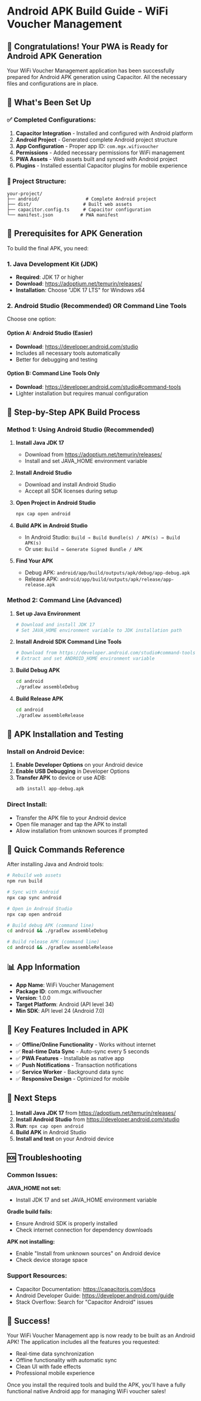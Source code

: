 # Android APK Build Guide - WiFi Voucher Management

## 🎉 Congratulations! Your PWA is Ready for Android APK Generation

Your WiFi Voucher Management application has been successfully prepared for Android APK generation using Capacitor. All the necessary files and configurations are in place.

## 📱 What's Been Set Up

### ✅ Completed Configurations:
1. **Capacitor Integration** - Installed and configured with Android platform
2. **Android Project** - Generated complete Android project structure
3. **App Configuration** - Proper app ID: `com.mgx.wifivoucher`
4. **Permissions** - Added necessary permissions for WiFi management
5. **PWA Assets** - Web assets built and synced with Android project
6. **Plugins** - Installed essential Capacitor plugins for mobile experience

### 📁 Project Structure:
```
your-project/
├── android/                 # Complete Android project
├── dist/                   # Built web assets
├── capacitor.config.ts     # Capacitor configuration
└── manifest.json          # PWA manifest
```

## 🔧 Prerequisites for APK Generation

To build the final APK, you need:

### 1. Java Development Kit (JDK)
- **Required**: JDK 17 or higher
- **Download**: https://adoptium.net/temurin/releases/
- **Installation**: Choose "JDK 17 LTS" for Windows x64

### 2. Android Studio (Recommended) OR Command Line Tools
Choose one option:

#### Option A: Android Studio (Easier)
- **Download**: https://developer.android.com/studio
- Includes all necessary tools automatically
- Better for debugging and testing

#### Option B: Command Line Tools Only
- **Download**: https://developer.android.com/studio#command-tools
- Lighter installation but requires manual configuration

## 🚀 Step-by-Step APK Build Process

### Method 1: Using Android Studio (Recommended)

1. **Install Java JDK 17**
   - Download from https://adoptium.net/temurin/releases/
   - Install and set JAVA_HOME environment variable

2. **Install Android Studio**
   - Download and install Android Studio
   - Accept all SDK licenses during setup

3. **Open Project in Android Studio**
   ```bash
   npx cap open android
   ```

4. **Build APK in Android Studio**
   - In Android Studio: `Build → Build Bundle(s) / APK(s) → Build APK(s)`
   - Or use: `Build → Generate Signed Bundle / APK`

5. **Find Your APK**
   - Debug APK: `android/app/build/outputs/apk/debug/app-debug.apk`
   - Release APK: `android/app/build/outputs/apk/release/app-release.apk`

### Method 2: Command Line (Advanced)

1. **Set up Java Environment**
   ```bash
   # Download and install JDK 17
   # Set JAVA_HOME environment variable to JDK installation path
   ```

2. **Install Android SDK Command Line Tools**
   ```bash
   # Download from https://developer.android.com/studio#command-tools
   # Extract and set ANDROID_HOME environment variable
   ```

3. **Build Debug APK**
   ```bash
   cd android
   ./gradlew assembleDebug
   ```

4. **Build Release APK**
   ```bash
   cd android
   ./gradlew assembleRelease
   ```

## 📱 APK Installation and Testing

### Install on Android Device:
1. **Enable Developer Options** on your Android device
2. **Enable USB Debugging** in Developer Options
3. **Transfer APK** to device or use ADB:
   ```bash
   adb install app-debug.apk
   ```

### Direct Install:
- Transfer the APK file to your Android device
- Open file manager and tap the APK to install
- Allow installation from unknown sources if prompted

## 🔧 Quick Commands Reference

After installing Java and Android tools:

```bash
# Rebuild web assets
npm run build

# Sync with Android
npx cap sync android

# Open in Android Studio
npx cap open android

# Build debug APK (command line)
cd android && ./gradlew assembleDebug

# Build release APK (command line)
cd android && ./gradlew assembleRelease
```

## 📊 App Information

- **App Name**: WiFi Voucher Management
- **Package ID**: com.mgx.wifivoucher
- **Version**: 1.0.0
- **Target Platform**: Android (API level 34)
- **Min SDK**: API level 24 (Android 7.0)

## 🔑 Key Features Included in APK

- ✅ **Offline/Online Functionality** - Works without internet
- ✅ **Real-time Data Sync** - Auto-sync every 5 seconds
- ✅ **PWA Features** - Installable as native app
- ✅ **Push Notifications** - Transaction notifications
- ✅ **Service Worker** - Background data sync
- ✅ **Responsive Design** - Optimized for mobile

## 🎯 Next Steps

1. **Install Java JDK 17** from https://adoptium.net/temurin/releases/
2. **Install Android Studio** from https://developer.android.com/studio
3. **Run**: `npx cap open android`
4. **Build APK** in Android Studio
5. **Install and test** on your Android device

## 🆘 Troubleshooting

### Common Issues:

**JAVA_HOME not set:**
- Install JDK 17 and set JAVA_HOME environment variable

**Gradle build fails:**
- Ensure Android SDK is properly installed
- Check internet connection for dependency downloads

**APK not installing:**
- Enable "Install from unknown sources" on Android device
- Check device storage space

### Support Resources:
- Capacitor Documentation: https://capacitorjs.com/docs
- Android Developer Guide: https://developer.android.com/guide
- Stack Overflow: Search for "Capacitor Android" issues

## 🎉 Success!

Your WiFi Voucher Management app is now ready to be built as an Android APK! The application includes all the features you requested:
- Real-time data synchronization
- Offline functionality with automatic sync
- Clean UI with fade effects
- Professional mobile experience

Once you install the required tools and build the APK, you'll have a fully functional native Android app for managing WiFi voucher sales!